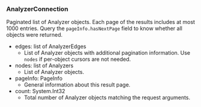### AnalyzerConnection
Paginated list of Analyzer objects. Each page of the results includes at most 1000 entries. Query the `pageInfo.hasNextPage` field to know whether all objects were returned.

- edges: list of AnalyzerEdges
  - List of Analyzer objects with additional pagination information. Use `nodes` if per-object cursors are not needed.
- nodes: list of Analyzers
  - List of Analyzer objects.
- pageInfo: PageInfo
  - General information about this result page.
- count: System.Int32
  - Total number of Analyzer objects matching the request arguments.
